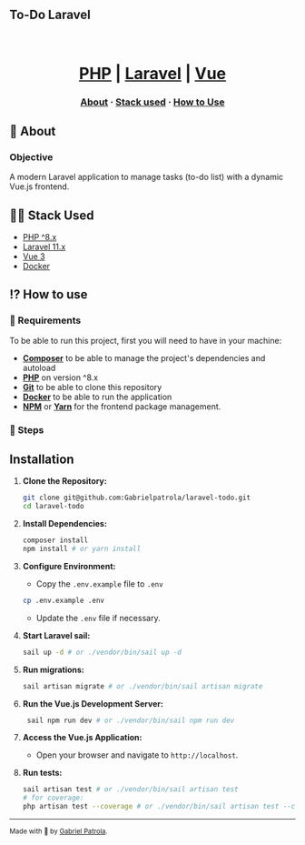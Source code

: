 ## To-Do Laravel
<h1 align="center">
    <br/>
 <a href="https://www.php.net/downloads" target="_blank" rel="noopener">PHP</a> | <a href="https://www.slimframework.com/docs/v4/" target="_blank" rel="noopener">Laravel</a> | <a href="https://vuejs.org/guide/introduction.html" target="_blank" rel="noopener">Vue</a> 
</h1>

<h3 align="center">
  <a href="#-about">About</a>
  <span> · </span>
  <a href="#-stack-used">Stack used</a>
  <span> · </span>
  <a href="#-how-to-use">How to Use</a>
</h3>

## 💭 About

### Objective
A modern Laravel application to manage tasks (to-do list) with a dynamic Vue.js frontend.

## 👨‍💻 Stack Used
- <a href="https://www.php.net/downloads" target="_blank" rel="noopener">PHP ^8.x</a>
- <a href="https://laravel.com/docs/11.x" target="_blank" rel="noopener">Laravel 11.x</a>
- <a href="https://vuejs.org/guide/introduction.html" target="_blank" rel="noopener">Vue 3</a>
- <a href="https://docs.docker.com/" target="_blank" rel="noopener">Docker</a>

## ⁉ How to use

### 🤔 Requirements

To be able to run this project, first you will need to have in your machine:

- **<a href="https://getcomposer.org" target="_blank" rel="noopener">Composer</a>** to be able to manage the project's dependencies and autoload
- **<a href="https://www.php.net/downloads" target="_blank" rel="noopener">PHP</a>** on version ^8.x
- **<a href="https://git-scm.com/downloads" target="_blank" rel="noopener">Git</a>** to be able to clone this repository
- **<a href="https://docs.docker.com/" target="_blank" rel="noopener">Docker</a>** to be able to run the application
- **<a href="https://www.npmjs.com/" target="_blank" rel="noopener">NPM</a>** or **<a href="https://yarnpkg.com/" target="_blank" rel="noopener">Yarn</a>** for the frontend package management.

### 📝 Steps

## Installation

1. **Clone the Repository:**

   ```bash
   git clone git@github.com:Gabrielpatrola/laravel-todo.git
   cd laravel-todo
   ```

2. **Install Dependencies:**
   ```bash
   composer install
   npm install # or yarn install 
   ```

3. **Configure Environment:**
   - Copy the `.env.example` file to `.env`
   ```bash
   cp .env.example .env 
   ```
   - Update the `.env` file if necessary.

4. **Start Laravel sail:**
   ```bash
   sail up -d # or ./vendor/bin/sail up -d
   ```
   
5. **Run migrations:**
   ```bash
   sail artisan migrate # or ./vendor/bin/sail artisan migrate
   ```
   
7. **Run the Vue.js Development Server:**
   ```bash
    sail npm run dev # or ./vendor/bin/sail npm run dev
   ```

8. **Access the Vue.js Application:**
   - Open your browser and navigate to `http://localhost`.

9. **Run tests:**
   ```bash
   sail artisan test # or ./vendor/bin/sail artisan test
   # for coverage:
   php artisan test --coverage # or ./vendor/bin/sail artisan test --coverage
   ```

---

<sup>Made with 💙 by <a href="https://github.com/gabrielpatrola" target="_blank" rel="noopener">Gabriel Patrola</a>.</sup>
